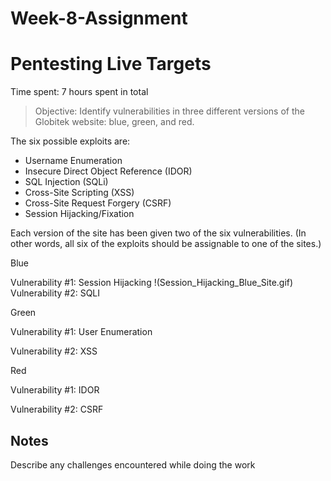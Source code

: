 # Week-8-Assignment
# Pentesting Live Targets

Time spent: 7 hours spent in total

> Objective: Identify vulnerabilities in three different versions of the Globitek website: blue, green, and red.

The six possible exploits are:
* Username Enumeration
* Insecure Direct Object Reference (IDOR)
* SQL Injection (SQLi)
* Cross-Site Scripting (XSS)
* Cross-Site Request Forgery (CSRF)
* Session Hijacking/Fixation

Each version of the site has been given two of the six vulnerabilities. (In other words, all six of the exploits should be assignable to one of the sites.)

Blue

Vulnerability #1: Session Hijacking
!(Session_Hijacking_Blue_Site.gif)
Vulnerability #2: SQLI


Green

Vulnerability #1: User Enumeration

Vulnerability #2: XSS


Red

Vulnerability #1: IDOR

Vulnerability #2: CSRF


## Notes

Describe any challenges encountered while doing the work

